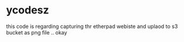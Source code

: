 # ycodesz
this code is regarding capturing thr etherpad webiste and uplaod to s3 bucket as png file .. okay
